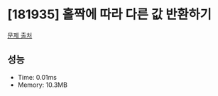 # [181935] 홀짝에 따라 다른 값 반환하기

[문제 출처](https://school.programmers.co.kr/learn/courses/30/lessons/181935)

## 성능

- Time: 0.01ms
- Memory: 10.3MB